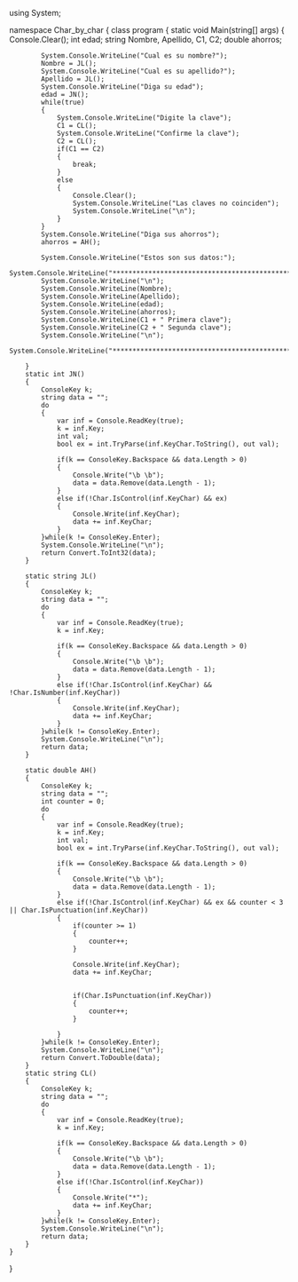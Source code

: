 using System;

namespace Char_by_char
{
    class program
    {
        static void Main(string[] args)
        {
            Console.Clear();
            int edad;
            string Nombre, Apellido, C1, C2;
            double ahorros;

            System.Console.WriteLine("Cual es su nombre?");
            Nombre = JL();
            System.Console.WriteLine("Cual es su apellido?");
            Apellido = JL();
            System.Console.WriteLine("Diga su edad");
            edad = JN();
            while(true)
            {
                System.Console.WriteLine("Digite la clave");
                C1 = CL();
                System.Console.WriteLine("Confirme la clave");
                C2 = CL();
                if(C1 == C2)
                {
                    break;
                }
                else
                {
                    Console.Clear();
                    System.Console.WriteLine("Las claves no coinciden");
                    System.Console.WriteLine("\n");
                }
            }
            System.Console.WriteLine("Diga sus ahorros");
            ahorros = AH();

            System.Console.WriteLine("Estos son sus datos:");
            System.Console.WriteLine("*********************************************************************");
            System.Console.WriteLine("\n");
            System.Console.WriteLine(Nombre);
            System.Console.WriteLine(Apellido);
            System.Console.WriteLine(edad);
            System.Console.WriteLine(ahorros);
            System.Console.WriteLine(C1 + " Primera clave");
            System.Console.WriteLine(C2 + " Segunda clave");
            System.Console.WriteLine("\n");
            System.Console.WriteLine("*********************************************************************");

        }
        static int JN()
        {
            ConsoleKey k;
            string data = "";
            do
            {
                var inf = Console.ReadKey(true);
                k = inf.Key;
                int val;
                bool ex = int.TryParse(inf.KeyChar.ToString(), out val);

                if(k == ConsoleKey.Backspace && data.Length > 0)
                {
                    Console.Write("\b \b");
                    data = data.Remove(data.Length - 1);
                }
                else if(!Char.IsControl(inf.KeyChar) && ex)
                {
                    Console.Write(inf.KeyChar);
                    data += inf.KeyChar;
                }
            }while(k != ConsoleKey.Enter);
            System.Console.WriteLine("\n");
            return Convert.ToInt32(data);
        }

        static string JL()
        {
            ConsoleKey k;
            string data = "";
            do
            {
                var inf = Console.ReadKey(true);
                k = inf.Key;

                if(k == ConsoleKey.Backspace && data.Length > 0)
                {
                    Console.Write("\b \b");
                    data = data.Remove(data.Length - 1);
                }
                else if(!Char.IsControl(inf.KeyChar) && !Char.IsNumber(inf.KeyChar))
                {
                    Console.Write(inf.KeyChar);
                    data += inf.KeyChar;
                }
            }while(k != ConsoleKey.Enter);
            System.Console.WriteLine("\n");
            return data;
        }

        static double AH()
        {
            ConsoleKey k;
            string data = "";
            int counter = 0;
            do
            {
                var inf = Console.ReadKey(true);
                k = inf.Key;
                int val;
                bool ex = int.TryParse(inf.KeyChar.ToString(), out val);

                if(k == ConsoleKey.Backspace && data.Length > 0)
                {
                    Console.Write("\b \b");
                    data = data.Remove(data.Length - 1);
                }
                else if(!Char.IsControl(inf.KeyChar) && ex && counter < 3 || Char.IsPunctuation(inf.KeyChar))
                {
                    if(counter >= 1)
                    {
                        counter++;
                    }
                    
                    Console.Write(inf.KeyChar);
                    data += inf.KeyChar;
                    

                    if(Char.IsPunctuation(inf.KeyChar))
                    {
                        counter++;
                    }
                    
                }
            }while(k != ConsoleKey.Enter);
            System.Console.WriteLine("\n");
            return Convert.ToDouble(data);
        }
        static string CL()
        {
            ConsoleKey k;
            string data = "";
            do
            {
                var inf = Console.ReadKey(true);
                k = inf.Key;

                if(k == ConsoleKey.Backspace && data.Length > 0)
                {
                    Console.Write("\b \b");
                    data = data.Remove(data.Length - 1);
                }
                else if(!Char.IsControl(inf.KeyChar))
                {
                    Console.Write("*");
                    data += inf.KeyChar;
                }
            }while(k != ConsoleKey.Enter);
            System.Console.WriteLine("\n");
            return data;
        }
    }
}
